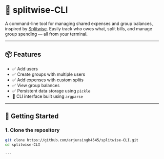 # 💸 splitwise-CLI

A command-line tool for managing shared expenses and group balances, inspired by [Splitwise](https://splitwise.com). Easily track who owes what, split bills, and manage group spending — all from your terminal.

---

## 📦 Features

- ✅ Add users
- ✅ Create groups with multiple users
- ✅ Add expenses with custom splits
- ✅ View group balances
- ✅ Persistent data storage using `pickle`
- 🚧 CLI interface built using `argparse`

---

## 🚀 Getting Started

### 1. Clone the repository

```bash
git clone https://github.com/arjunsingh4545/splitwise-CLI.git
cd splitwise-CLI

---


